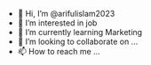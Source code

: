 - 👋 Hi, I’m @arifulislam2023
- 👀 I’m interested in job
- 🌱 I’m currently learning Marketing
- 💞️ I’m looking to collaborate on ...
- 📫 How to reach me ...

<!---
arifulislam2023/arifulislam2023 is a ✨ special ✨ repository because its `README.md` (this file) appears on your GitHub profile.
You can click the Preview link to take a look at your changes.
--->
